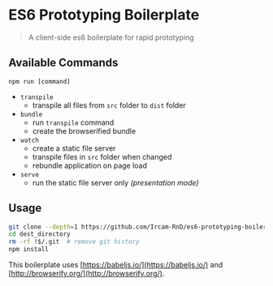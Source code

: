 ES6 Prototyping Boilerplate
=======================================================

> A client-side es6 boilerplate for rapid prototyping

## Available Commands

```
npm run [command]
```

- `transpile`
  * transpile all files from `src` folder to `dist` folder
- `bundle`
  * run `transpile` command
  * create the browserified bundle
- `watch`
  * create a static file server
  * transpile files in `src` folder when changed
  * rebundle application on page load
- `serve` 
  * run the static file server only _(presentation mode)_

## Usage

```sh
git clone --depth=1 https://github.com/Ircam-RnD/es6-prototyping-boilerplate.git dest_directory
cd dest_directory
rm -rf !$/.git  # remove git history
npm install
```

This boilerplate uses [https://babeljs.io/](https://babeljs.io/) and [http://browserify.org/](http://browserify.org/).


